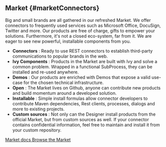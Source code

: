 ## Market {#marketConnectors}

Big and small brands are all gathered in our refreshed Market. We offer connectors 
to frequently used services such as Microsoft Office, DocuSign, Twitter and more. 
Our products are free of charge, gifts to empower your solutions. Furthermore, it's not a closed
eco-system, far from it. We are eager to see new powerful, installable components from you.

- __Connectors__ : Ready to use REST connectors to establish third-party communications to popular brands in the web.
- __Ivy Components__ : Products in the Market are built with Ivy and solve a common problem. Wrapped in a functional SubProcess, they can be installed and re-used anywhere.
- __Demos__ : Our products are enriched with Demos that expose a valid use-case for the chosen technical infrastructure.
- __Open__ : The Market lives on Github, anyone can contribute new products and build momentum around a developed solution.
- __Installable__ : Simple install formulas allow connector developers to contribute Maven dependencies, Rest clients, processes, dialogs and more to existing projects.
- __Custom sources__ : Not only can the Designer install products from the official Market, but from custom sources as well. If your connector contains confidential information, feel free to maintain and install it from your custom repository.

<div class="short-links">
	<a href="${docBaseUrl}/market/index.html" target="_blank" rel="noopener noreferrer">
		<i class="fas fa-check-circle"></i> Market docs
	</a>
	<a href="https://dev.axonivy.com/market" target="_blank" rel="noopener noreferrer">
		<i class="fas fa-check-circle"></i> Browse the Market
	</a>
</div>

